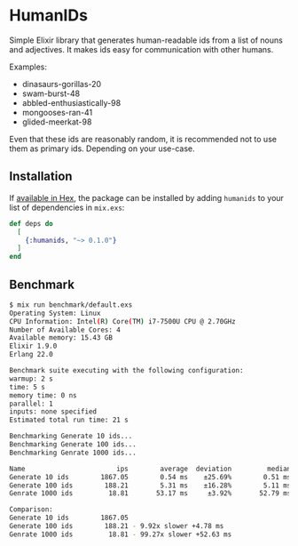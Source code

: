 # HumanIDs

Simple Elixir library that generates human-readable ids from a list of nouns and adjectives. It makes ids easy
for communication with other humans.

Examples:

- dinasaurs-gorillas-20
- swam-burst-48
- abbled-enthusiastically-98
- mongooses-ran-41
- glided-meerkat-98

Even that these ids are reasonably random, it is recommended not to use them as primary ids. Depending on your use-case.

## Installation

If [available in Hex](https://hex.pm/docs/publish), the package can be installed
by adding `humanids` to your list of dependencies in `mix.exs`:

```elixir
def deps do
  [
    {:humanids, "~> 0.1.0"}
  ]
end
```

## Benchmark

```bash
$ mix run benchmark/default.exs
Operating System: Linux
CPU Information: Intel(R) Core(TM) i7-7500U CPU @ 2.70GHz
Number of Available Cores: 4
Available memory: 15.43 GB
Elixir 1.9.0
Erlang 22.0

Benchmark suite executing with the following configuration:
warmup: 2 s
time: 5 s
memory time: 0 ns
parallel: 1
inputs: none specified
Estimated total run time: 21 s

Benchmarking Generate 10 ids...
Benchmarking Generate 100 ids...
Benchmarking Genrate 1000 ids...

Name                       ips        average  deviation         median         99th %
Generate 10 ids        1867.05        0.54 ms    ±25.69%        0.51 ms        1.14 ms
Generate 100 ids        188.21        5.31 ms    ±16.28%        5.11 ms        8.17 ms
Genrate 1000 ids         18.81       53.17 ms     ±3.92%       52.79 ms       59.77 ms

Comparison:
Generate 10 ids        1867.05
Generate 100 ids        188.21 - 9.92x slower +4.78 ms
Genrate 1000 ids         18.81 - 99.27x slower +52.63 ms

```
